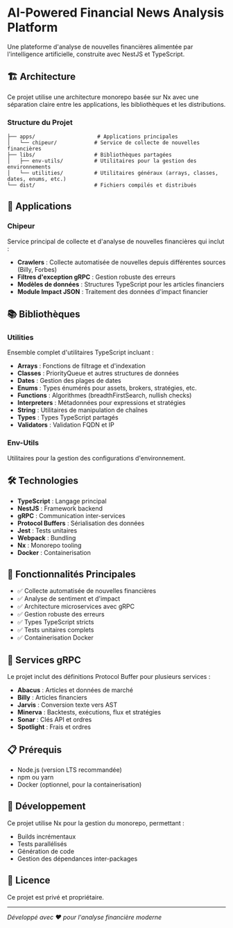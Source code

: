 # AI-Powered Financial News Analysis Platform

Une plateforme d'analyse de nouvelles financières alimentée par l'intelligence artificielle, construite avec NestJS et TypeScript.

## 🏗️ Architecture

Ce projet utilise une architecture monorepo basée sur Nx avec une séparation claire entre les applications, les bibliothèques et les distributions.

### Structure du Projet

```
├── apps/                    # Applications principales
│   └── chipeur/            # Service de collecte de nouvelles financières
├── libs/                   # Bibliothèques partagées
│   ├── env-utils/          # Utilitaires pour la gestion des environnements
│   └── utilities/          # Utilitaires généraux (arrays, classes, dates, enums, etc.)
└── dist/                   # Fichiers compilés et distribués
```

## 📱 Applications

### Chipeur
Service principal de collecte et d'analyse de nouvelles financières qui inclut :
- **Crawlers** : Collecte automatisée de nouvelles depuis différentes sources (Billy, Forbes)
- **Filtres d'exception gRPC** : Gestion robuste des erreurs
- **Modèles de données** : Structures TypeScript pour les articles financiers
- **Module Impact JSON** : Traitement des données d'impact financier

## 📚 Bibliothèques

### Utilities
Ensemble complet d'utilitaires TypeScript incluant :
- **Arrays** : Fonctions de filtrage et d'indexation
- **Classes** : PriorityQueue et autres structures de données
- **Dates** : Gestion des plages de dates
- **Enums** : Types énumérés pour assets, brokers, stratégies, etc.
- **Functions** : Algorithmes (breadthFirstSearch, nullish checks)
- **Interpreters** : Métadonnées pour expressions et stratégies
- **String** : Utilitaires de manipulation de chaînes
- **Types** : Types TypeScript partagés
- **Validators** : Validation FQDN et IP

### Env-Utils
Utilitaires pour la gestion des configurations d'environnement.

## 🛠️ Technologies

- **TypeScript** : Langage principal
- **NestJS** : Framework backend
- **gRPC** : Communication inter-services
- **Protocol Buffers** : Sérialisation des données
- **Jest** : Tests unitaires
- **Webpack** : Bundling
- **Nx** : Monorepo tooling
- **Docker** : Containerisation

## 🚀 Fonctionnalités Principales

- ✅ Collecte automatisée de nouvelles financières
- ✅ Analyse de sentiment et d'impact
- ✅ Architecture microservices avec gRPC
- ✅ Gestion robuste des erreurs
- ✅ Types TypeScript stricts
- ✅ Tests unitaires complets
- ✅ Containerisation Docker

## 🔧 Services gRPC

Le projet inclut des définitions Protocol Buffer pour plusieurs services :
- **Abacus** : Articles et données de marché
- **Billy** : Articles financiers
- **Jarvis** : Conversion texte vers AST
- **Minerva** : Backtests, exécutions, flux et stratégies
- **Sonar** : Clés API et ordres
- **Spotlight** : Frais et ordres

## 📋 Prérequis

- Node.js (version LTS recommandée)
- npm ou yarn
- Docker (optionnel, pour la containerisation)

## 🔮 Développement

Ce projet utilise Nx pour la gestion du monorepo, permettant :
- Builds incrémentaux
- Tests parallélisés
- Génération de code
- Gestion des dépendances inter-packages

## 📄 Licence

Ce projet est privé et propriétaire.

---

*Développé avec ❤️ pour l'analyse financière moderne*